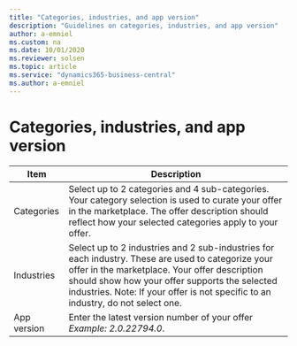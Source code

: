 ```yaml
---
title: "Categories, industries, and app version"
description: "Guidelines on categories, industries, and app version"
author: a-emniel
ms.custom: na
ms.date: 10/01/2020
ms.reviewer: solsen
ms.topic: article
ms.service: "dynamics365-business-central"
ms.author: a-emniel
---
```


# Categories, industries, and app version

| Item| Description |
|-------------|--------------|
|Categories | Select up to 2 categories and 4 sub-categories. Your category selection is used to curate your offer in the marketplace. The offer description should reflect how your selected categories apply to your offer. |
Industries | Select up to 2 industries and 2 sub-industries for each industry. These are used to categorize your offer in the marketplace. Your offer description should show how your offer supports the selected industries. Note: If your offer is not specific to an industry, do not select one.|
App version| Enter the latest version number of your offer *Example:* *2.0.22794.0*. 


